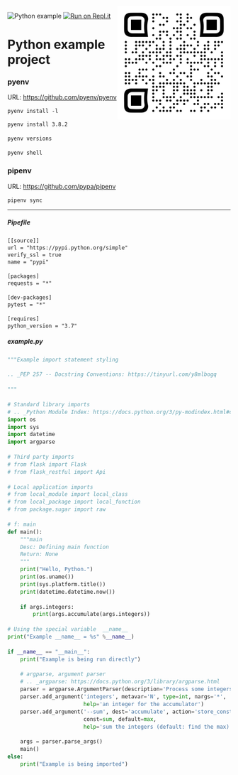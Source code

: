 <img align="right" width="256px" src="https://raw.githubusercontent.com/nicholashoule/img/master/me.svg">

![Python example](https://github.com/nicholashoule/python/workflows/Python%20example/badge.svg?branch=master)
[![Run on Repl.it](https://repl.it/badge/github/nicholashoule/python)](https://repl.it/github/nicholashoule/python)

# Python example project

### pyenv

URL: https://github.com/pyenv/pyenv

```
pyenv install -l
```

```
pyenv install 3.8.2

pyenv versions

pyenv shell

```

### pipenv

URL: https://github.com/pypa/pipenv

```
pipenv sync
```

----

##### Pipefile

```
[[source]]
url = "https://pypi.python.org/simple"
verify_ssl = true
name = "pypi"

[packages]
requests = "*"

[dev-packages]
pytest = "*"

[requires]
python_version = "3.7"
```

##### example.py

```python
"""Example import statement styling

.. _PEP 257 -- Docstring Conventions: https://tinyurl.com/y8mlbogq

"""

# Standard library imports
# .. _Python Module Index: https://docs.python.org/3/py-modindex.html#cap-_
import os
import sys
import datetime
import argparse

# Third party imports
# from flask import Flask
# from flask_restful import Api

# Local application imports
# from local_module import local_class
# from local_package import local_function
# from package.sugar import raw

# f: main
def main(): 
    """main
    Desc: Defining main function
    Return: None
    """
    print("Hello, Python.")
    print(os.uname())
    print(sys.platform.title())
    print(datetime.datetime.now())

    if args.integers:
        print(args.accumulate(args.integers))

# Using the special variable  __name__ 
print("Example __name__ = %s" %__name__) 

if __name__ == "__main__":  
    print("Example is being run directly")

    # argparse, argument parser
    # .. _argparse: https://docs.python.org/3/library/argparse.html
    parser = argparse.ArgumentParser(description='Process some integers.')
    parser.add_argument('integers', metavar='N', type=int, nargs='*',
                        help='an integer for the accumulator')
    parser.add_argument('--sum', dest='accumulate', action='store_const',
                        const=sum, default=max,
                        help='sum the integers (default: find the max)')

    args = parser.parse_args()
    main()
else:  
    print("Example is being imported")

```
